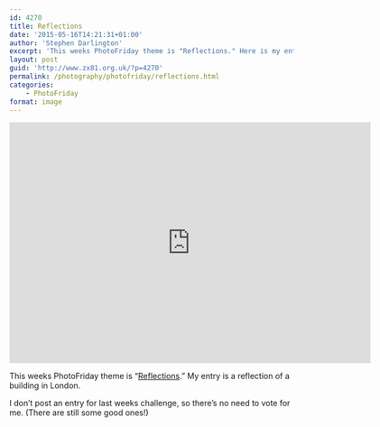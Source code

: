 ```yaml
---
id: 4270
title: Reflections
date: '2015-05-16T14:21:31+01:00'
author: 'Stephen Darlington'
excerpt: 'This weeks PhotoFriday theme is "Reflections." Here is my entry.'
layout: post
guid: 'http://www.zx81.org.uk/?p=4270'
permalink: /photography/photofriday/reflections.html
categories:
    - PhotoFriday
format: image
---
```


<iframe allowfullscreen="" frameborder="0" height="427" loading="lazy" mozallowfullscreen="" msallowfullscreen="" oallowfullscreen="" src="https://www.flickr.com/photos/stephendarlington/7950806104/in/album-72157625249995247/player/" webkitallowfullscreen="" width="640"></iframe>

This weeks PhotoFriday theme is “[Reflections](http://www.photofriday.com/challenge.php?id=1502).” My entry is a reflection of a building in London.

I don’t post an entry for last weeks challenge, so there’s no need to vote for me. (There are still some good ones!)
